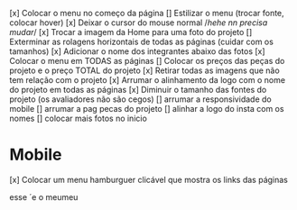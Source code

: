 [x] Colocar o menu no começo da página
[] Estilizar o menu (trocar fonte, colocar hover)
[x] Deixar o cursor do mouse normal /*hehe nn precisa mudar*/
[x] Trocar a imagem da Home para uma foto do projeto
[] Exterminar as rolagens horizontais de todas as páginas (cuidar com os tamanhos)
[x] Adicionar o nome dos integrantes abaixo das fotos
[x] Colocar o menu em TODAS as páginas
[] Colocar os preços das peças do projeto e o preço TOTAL do projeto
[x] Retirar todas as imagens que não tem relação com o projeto
[x] Arrumar o alinhamento da logo com o nome do projeto em todas as páginas
[x] Diminuir o tamanho das fontes do projeto (os avaliadores não são cegos)
[] arrumar a responsividade do mobile
[] arrumar a pag pecas do projeto
[] alinhar a logo do insta com os nomes
[] colocar mais fotos no inicio


# Mobile
[x] Colocar um menu hamburguer clicável que mostra os links das páginas

esse ´e o meumeu